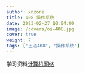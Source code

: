 ```yaml
---
author: xnzone 
title: 408-操作系统
date: 2023-02-27 10:04:00
image: /covers/os-408.jpg
cover: true
weight: 7
tags: ["王道408", "操作系统"]
---
```


学习资料[计算机网络](https://book.douban.com/subject/26960678/)